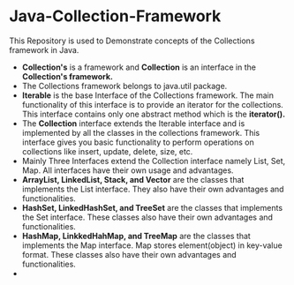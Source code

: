 # Java-Collection-Framework
This Repository is used to Demonstrate concepts of the Collections framework in Java.

- **Collection's** is a framework and **Collection** is an interface in the **Collection's framework.**
- The Collections framework belongs to java.util package.
- **Iterable** is the base Interface of the Collections framework. The main functionality of this interface is to provide an iterator for the collections. This interface contains only one abstract method which is the **iterator().**
- The **Collection** interface extends the Iterable interface and is implemented by all the classes in the collections framework. This interface gives you basic functionality to perform operations on collections like insert, update, delete, size, etc.
- Mainly Three Interfaces extend the Collection interface namely List, Set, Map. All interfaces have their own usage and advantages.
-  **ArrayList, LinkedList, Stack, and Vector** are the classes that implements the List interface. They also have their own advantages and functionalities.
- **HashSet, LinkedHashSet, and TreeSet** are the classes that implements the Set interface. These classes also have their own advantages and functionalities.
- **HashMap, LinkkedHahMap, and TreeMap** are the classes that implements the Map interface. Map stores element(object) in key-value format. These classes also have their own advantages and functionalities.
- 

